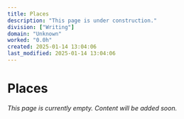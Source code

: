 ```yaml
---
title: Places
description: "This page is under construction."
division: ["Writing"]
domain: "Unknown"
worked: "0.0h"
created: 2025-01-14 13:04:06
last_modified: 2025-01-14 13:04:06
---
```


# Places

*This page is currently empty. Content will be added soon.*